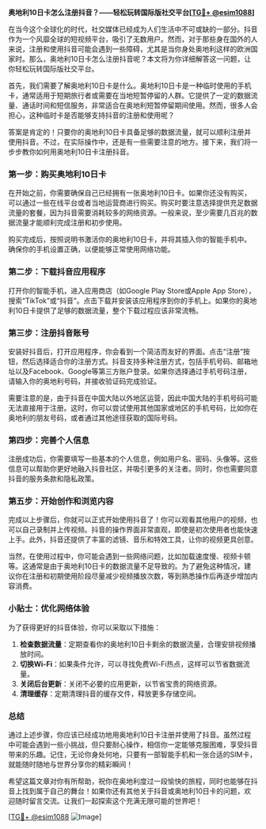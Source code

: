 **奥地利10日卡怎么注册抖音？——轻松玩转国际版社交平台[[TG💪+ @esim1088](https://t.me/s/esim1088)]**

在当今这个全球化的时代，社交媒体已经成为人们生活中不可或缺的一部分。抖音作为一个风靡全球的短视频平台，吸引了无数用户。然而，对于那些身在国外的人来说，注册和使用抖音可能会遇到一些障碍，尤其是当你身处奥地利这样的欧洲国家时。那么，奥地利10日卡怎么注册抖音呢？本文将为你详细解答这一问题，让你轻松玩转国际版社交平台。

首先，我们需要了解奥地利10日卡是什么。奥地利10日卡是一种临时使用的手机卡，通常适用于短期旅行者或需要在当地短暂停留的人群。它提供了一定的数据流量、通话时间和短信服务，非常适合在奥地利短暂停留期间使用。然而，很多人会担心，这种临时卡是否能够支持抖音的注册和使用呢？

答案是肯定的！只要你的奥地利10日卡具备足够的数据流量，就可以顺利注册并使用抖音。不过，在实际操作中，还是有一些需要注意的地方。接下来，我们将一步步教你如何用奥地利10日卡注册抖音。

### 第一步：购买奥地利10日卡

在开始之前，你需要确保自己已经拥有一张奥地利10日卡。如果你还没有购买，可以通过一些在线平台或者当地运营商进行购买。购买时要注意选择提供充足数据流量的套餐，因为抖音需要消耗较多的网络资源。一般来说，至少需要几百兆的数据流量才能顺利完成注册和初步使用。

购买完成后，按照说明书激活你的奥地利10日卡，并将其插入你的智能手机中。确保你的手机设置正确，以便能够正常使用网络功能。

### 第二步：下载抖音应用程序

打开你的智能手机，进入应用商店（如Google Play Store或Apple App Store），搜索“TikTok”或“抖音”。点击下载并安装该应用程序到你的手机上。如果你的奥地利10日卡提供了足够的数据流量，整个下载过程应该非常流畅。

### 第三步：注册抖音账号

安装好抖音后，打开应用程序，你会看到一个简洁而友好的界面。点击“注册”按钮，然后选择适合你的注册方式。抖音支持多种注册方式，包括手机号码、邮箱地址以及Facebook、Google等第三方账户登录。如果你选择通过手机号码注册，请输入你的奥地利号码，并接收验证码完成验证。

需要注意的是，由于抖音在中国大陆以外地区运营，因此中国大陆的手机号码可能无法直接用于注册。这时，你可以尝试使用其他国家或地区的手机号码，比如你在奥地利的朋友号码，或者通过其他途径获取的国际号码。

### 第四步：完善个人信息

注册成功后，你需要填写一些基本的个人信息，例如用户名、密码、头像等。这些信息可以帮助你更好地融入抖音社区，并吸引更多的关注者。同时，你也需要同意抖音的服务条款和隐私政策。

### 第五步：开始创作和浏览内容

完成以上步骤后，你就可以正式开始使用抖音了！你可以观看其他用户的视频，也可以自己录制并上传视频。抖音的操作界面非常直观，即使是初次使用者也能快速上手。此外，抖音还提供了丰富的滤镜、音乐和特效工具，让你的视频更具创意。

当然，在使用过程中，你可能会遇到一些网络问题，比如加载速度慢、视频卡顿等。这通常是由于奥地利10日卡的数据流量不足导致的。为了避免这种情况，建议你在注册和初期使用阶段尽量减少视频播放次数，等到熟悉操作后再逐步增加内容消费。

### 小贴士：优化网络体验

为了获得更好的抖音体验，你可以采取以下措施：

1. **检查数据流量**：定期查看你的奥地利10日卡剩余的数据流量，合理安排视频播放时间。
2. **切换Wi-Fi**：如果条件允许，可以寻找免费Wi-Fi热点，这样可以节省数据流量。
3. **关闭后台更新**：关闭不必要的应用更新，以节省宝贵的网络资源。
4. **清理缓存**：定期清理抖音的缓存文件，释放更多存储空间。

### 总结

通过上述步骤，你应该已经成功地用奥地利10日卡注册并使用了抖音。虽然过程中可能会遇到一些小挑战，但只要耐心操作，相信你一定能够克服困难，享受抖音带来的乐趣。记住，无论你身处何地，只要有一部智能手机和一张合适的SIM卡，就能随时随地与世界分享你的精彩瞬间！

希望这篇文章对你有所帮助，祝你在奥地利度过一段愉快的旅程，同时也能够在抖音上找到属于自己的舞台！如果你还有其他关于抖音或奥地利10日卡的问题，欢迎随时留言交流。让我们一起探索这个充满无限可能的世界吧！

[[TG💪+ @esim1088](https://t.me/s/esim1088) ![Image](https://i.postimg.cc/4NQfJmqS/Snipaste-2025-05-13-00-14-12.png)]